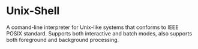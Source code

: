# Unix-Shell
A comand-line interpreter for Unix-like systems that conforms to IEEE POSIX standard. Supports both interactive and batch modes, also supports both foreground and background processing.
